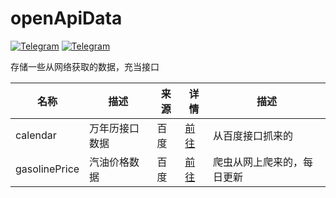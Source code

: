 # openApiData
[![Telegram](https://img.shields.io/badge/Telegram-Channel-33A8E3)](https://t.me/zqzess_Channel)
[![Telegram](https://img.shields.io/badge/Telegram-Group-33A8E3)](https://t.me/+Pas9ik7B-RYyM2Q9)

存储一些从网络获取的数据，充当接口

|名称|描述|来源|详情|描述|
|--|--|--|--|--|
|calendar|万年历接口数据|百度|[前往](https://github.com/zqzess/openApiData/tree/main/calendar)|从百度接口抓来的|
|gasolinePrice|汽油价格数据|百度|[前往](https://github.com/zqzess/openApiData/tree/main/gasolinePrice)|爬虫从网上爬来的，每日更新|
